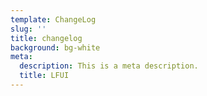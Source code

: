 ```yaml
---
template: ChangeLog
slug: ''
title: changelog
background: bg-white
meta:
  description: This is a meta description.
  title: LFUI
---
```

